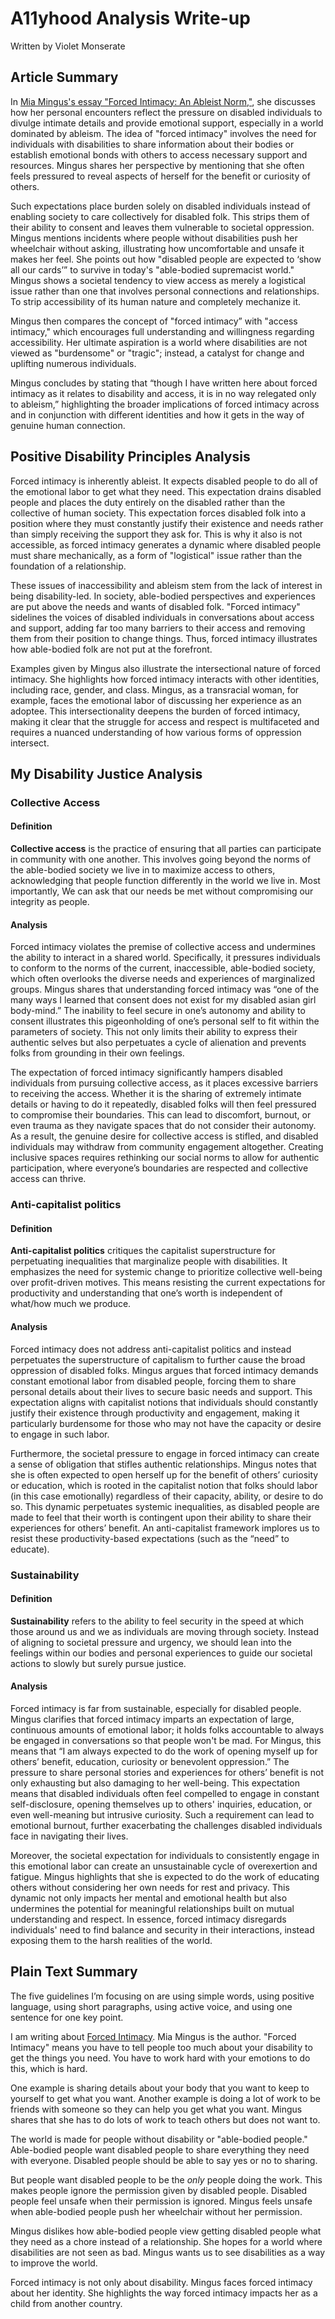 # A11yhood Analysis Write-up

Written by Violet Monserate

## Article Summary

In [Mia Mingus's essay "Forced Intimacy: An Ableist Norm,"](https://leavingevidence.wordpress.com/2017/08/06/forced-intimacy-an-ableist-norm/), she discusses how her personal encounters reflect the pressure on disabled individuals to divulge intimate details and provide emotional support, especially in a world dominated by ableism. The idea of "forced intimacy" involves the need for individuals with disabilities to share information about their bodies or establish emotional bonds with others to access necessary support and resources. Mingus shares her perspective by mentioning that she often feels pressured to reveal aspects of herself for the benefit or curiosity of others.

Such expectations place burden solely on disabled individuals instead of enabling society to care collectively for disabled folk. This strips them of their ability to consent and leaves them vulnerable to societal oppression. Mingus mentions incidents where people without disabilities push her wheelchair without asking, illustrating how uncomfortable and unsafe it makes her feel. She points out how "disabled people are expected to ‘show all our cards’” to survive in today's "able-bodied supremacist world." Mingus shows a societal tendency to view access as merely a logistical issue rather than one that involves personal connections and relationships. To strip accessibility of its human nature and completely mechanize it.

Mingus then compares the concept of "forced intimacy” with "access intimacy," which encourages full understanding and willingness regarding accessibility. Her ultimate aspiration is a world where disabilities are not viewed as "burdensome" or "tragic"; instead, a catalyst for change and uplifting numerous individuals.

Mingus concludes by stating that “though I have written here about forced intimacy as it relates to disability and access, it is in no way relegated only to ableism,” highlighting the broader implications of forced intimacy across and in conjunction with different identities and how it gets in the way of genuine human connection.

## Positive Disability Principles Analysis

Forced intimacy is inherently ableist. It expects disabled people to do all of the emotional labor to get what they need. This expectation drains disabled people and places the duty entirely on the disabled rather than the collective of human society. This expectation forces disabled folk into a position where they must constantly justify their existence and needs rather than simply receiving the support they ask for. This is why it also is not accessible, as forced intimacy generates a dynamic where disabled people must share mechanically, as a form of "logistical" issue rather than the foundation of a relationship.

These issues of inaccessibility and ableism stem from the lack of interest in being disability-led. In society, able-bodied perspectives and experiences are put above the needs and wants of disabled folk. "Forced intimacy" sidelines the voices of disabled individuals in conversations about access and support, adding far too many barriers to their access and removing them from their position to change things. Thus, forced intimacy illustrates how able-bodied folk are not put at the forefront.

Examples given by Mingus also illustrate the intersectional nature of forced intimacy. She highlights how forced intimacy interacts with other identities, including race, gender, and class. Mingus, as a transracial woman, for example, faces the emotional labor of discussing her experience as an adoptee. This intersectionality deepens the burden of forced intimacy, making it clear that the struggle for access and respect is multifaceted and requires a nuanced understanding of how various forms of oppression intersect.

## My Disability Justice Analysis

### Collective Access

#### Definition

**Collective access** is the practice of ensuring that all parties can participate in community with one another. This involves going beyond the norms of the able-bodied society we live in to maximize access to others, acknowledging that people function differently in the world we live in. Most importantly, We can ask that our needs be met without compromising our integrity as people.

#### Analysis

Forced intimacy violates the premise of collective access and undermines the ability to interact in a shared world. Specifically, it pressures individuals to conform to the norms of the current, inaccessible, able-bodied society, which often overlooks the diverse needs and experiences of marginalized groups. Mingus shares that understanding forced intimacy was “one of the many ways I learned that consent does not exist for my disabled asian girl body-mind.” The inability to feel secure in one’s autonomy and ability to consent illustrates this pigeonholding of one’s personal self to fit within the parameters of society. This not only limits their ability to express their authentic selves but also perpetuates a cycle of alienation and prevents folks from grounding in their own feelings.

The expectation of forced intimacy significantly hampers disabled individuals from pursuing collective access, as it places excessive barriers to receiving the access. Whether it is the sharing of extremely intimate details or having to do it repeatedly, disabled folks will then feel pressured to compromise their boundaries. This can lead to discomfort, burnout, or even trauma as they navigate spaces that do not consider their autonomy. As a result, the genuine desire for collective access is stifled, and disabled individuals may withdraw from community engagement altogether. Creating inclusive spaces requires rethinking our social norms to allow for authentic participation, where everyone’s boundaries are respected and collective access can thrive.

### Anti-capitalist politics

#### Definition

**Anti-capitalist politics** critiques the capitalist superstructure for perpetuating inequalities that marginalize people with disabilities. It emphasizes the need for systemic change to prioritize collective well-being over profit-driven motives. This means resisting the current expectations for productivity and understanding that one’s worth is independent of what/how much we produce.

#### Analysis

Forced intimacy does not address anti-capitalist politics and instead perpetuates the superstructure of capitalism to further cause the broad oppression of disabled folks. Mingus argues that forced intimacy demands constant emotional labor from disabled people, forcing them to share personal details about their lives to secure basic needs and support. This expectation aligns with capitalist notions that individuals should constantly justify their existence through productivity and engagement, making it particularly burdensome for those who may not have the capacity or desire to engage in such labor.

Furthermore, the societal pressure to engage in forced intimacy can create a sense of obligation that stifles authentic relationships. Mingus notes that she is often expected to open herself up for the benefit of others’ curiosity or education, which is rooted in the capitalist notion that folks should labor (in this case emotionally) regardless of their capacity, ability, or desire to do so. This dynamic perpetuates systemic inequalities, as disabled people are made to feel that their worth is contingent upon their ability to share their experiences for others’ benefit. An anti-capitalist framework implores us to resist these productivity-based expectations (such as the “need” to educate). 

### Sustainability

#### Definition

**Sustainability** refers to the ability to feel security in the speed at which those around us and we as individuals are moving through society. Instead of aligning to societal pressure and urgency, we should lean into the feelings within our bodies and personal experiences to guide our societal actions to slowly but surely pursue justice.

#### Analysis

Forced intimacy is far from sustainable, especially for disabled people. Mingus clarifies that forced intimacy imparts an expectation of large, continuous amounts of emotional labor; it holds folks accountable to always be engaged in conversations so that people won't be mad. For Mingus, this means that “I am always expected to do the work of opening myself up for others’ benefit, education, curiosity or benevolent oppression.” The pressure to share personal stories and experiences for others’ benefit is not only exhausting but also damaging to her well-being. This expectation means that disabled individuals often feel compelled to engage in constant self-disclosure, opening themselves up to others' inquiries, education, or even well-meaning but intrusive curiosity. Such a requirement can lead to emotional burnout, further exacerbating the challenges disabled individuals face in navigating their lives.

Moreover, the societal expectation for individuals to consistently engage in this emotional labor can create an unsustainable cycle of overexertion and fatigue. Mingus highlights that she is expected to do the work of educating others without considering her own needs for rest and privacy. This dynamic not only impacts her mental and emotional health but also undermines the potential for meaningful relationships built on mutual understanding and respect. In essence, forced intimacy disregards individuals' need to find balance and security in their interactions, instead exposing them to the harsh realities of the world. 

## Plain Text Summary

The five guidelines I’m focusing on are using simple words, using positive language, using short paragraphs, using active voice, and using one sentence for one key point.

I am writing about [Forced Intimacy](https://leavingevidence.wordpress.com/2017/08/06/forced-intimacy-an-ableist-norm/). Mia Mingus is the author. "Forced Intimacy" means you have to tell people too much about your disability to get the things you need. You have to work hard with your emotions to do this, which is hard.

One example is sharing details about your body that you want to keep to yourself to get what you want. Another example is doing a lot of work to be friends with someone so they can help you get what you want. Mingus shares that she has to do lots of work to teach others but does not want to.

The world is made for people without disability or "able-bodied people." Able-bodied people want disabled people to share everything they need with everyone. Disabled people should be able to say yes or no to sharing.

But people want disabled people to be the *only* people doing the work. This makes people ignore the permission given by disabled people. Disabled people feel unsafe when their permission is ignored. Mingus feels unsafe when able-bodied people push her wheelchair without her permission.
 
Mingus dislikes how able-bodied people view getting disabled people what they need as a chore instead of a relationship. She hopes for a world where disabilities are not seen as bad. Mingus wants us to see disabilities as a way to improve the world.

Forced intimacy is not only about disability. Mingus faces forced intimacy about her identity. She highlights the way forced intimacy impacts her as a child from another country.

